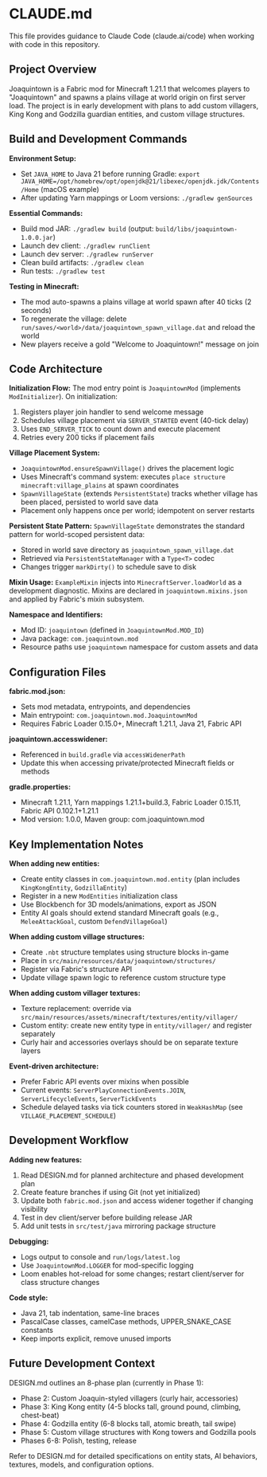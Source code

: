 # CLAUDE.md

This file provides guidance to Claude Code (claude.ai/code) when working with code in this repository.

## Project Overview

Joaquintown is a Fabric mod for Minecraft 1.21.1 that welcomes players to "Joaquintown" and spawns a plains village at world origin on first server load. The project is in early development with plans to add custom villagers, King Kong and Godzilla guardian entities, and custom village structures.

## Build and Development Commands

**Environment Setup:**
- Set `JAVA_HOME` to Java 21 before running Gradle: `export JAVA_HOME=/opt/homebrew/opt/openjdk@21/libexec/openjdk.jdk/Contents/Home` (macOS example)
- After updating Yarn mappings or Loom versions: `./gradlew genSources`

**Essential Commands:**
- Build mod JAR: `./gradlew build` (output: `build/libs/joaquintown-1.0.0.jar`)
- Launch dev client: `./gradlew runClient`
- Launch dev server: `./gradlew runServer`
- Clean build artifacts: `./gradlew clean`
- Run tests: `./gradlew test`

**Testing in Minecraft:**
- The mod auto-spawns a plains village at world spawn after 40 ticks (2 seconds)
- To regenerate the village: delete `run/saves/<world>/data/joaquintown_spawn_village.dat` and reload the world
- New players receive a gold "Welcome to Joaquintown!" message on join

## Code Architecture

**Initialization Flow:**
The mod entry point is `JoaquintownMod` (implements `ModInitializer`). On initialization:
1. Registers player join handler to send welcome message
2. Schedules village placement via `SERVER_STARTED` event (40-tick delay)
3. Uses `END_SERVER_TICK` to count down and execute placement
4. Retries every 200 ticks if placement fails

**Village Placement System:**
- `JoaquintownMod.ensureSpawnVillage()` drives the placement logic
- Uses Minecraft's command system: executes `place structure minecraft:village_plains` at spawn coordinates
- `SpawnVillageState` (extends `PersistentState`) tracks whether village has been placed, persisted to world save data
- Placement only happens once per world; idempotent on server restarts

**Persistent State Pattern:**
`SpawnVillageState` demonstrates the standard pattern for world-scoped persistent data:
- Stored in world save directory as `joaquintown_spawn_village.dat`
- Retrieved via `PersistentStateManager` with a `Type<T>` codec
- Changes trigger `markDirty()` to schedule save to disk

**Mixin Usage:**
`ExampleMixin` injects into `MinecraftServer.loadWorld` as a development diagnostic. Mixins are declared in `joaquintown.mixins.json` and applied by Fabric's mixin subsystem.

**Namespace and Identifiers:**
- Mod ID: `joaquintown` (defined in `JoaquintownMod.MOD_ID`)
- Java package: `com.joaquintown.mod`
- Resource paths use `joaquintown` namespace for custom assets and data

## Configuration Files

**fabric.mod.json:**
- Sets mod metadata, entrypoints, and dependencies
- Main entrypoint: `com.joaquintown.mod.JoaquintownMod`
- Requires Fabric Loader 0.15.0+, Minecraft 1.21.1, Java 21, Fabric API

**joaquintown.accesswidener:**
- Referenced in `build.gradle` via `accessWidenerPath`
- Update this when accessing private/protected Minecraft fields or methods

**gradle.properties:**
- Minecraft 1.21.1, Yarn mappings 1.21.1+build.3, Fabric Loader 0.15.11, Fabric API 0.102.1+1.21.1
- Mod version: 1.0.0, Maven group: com.joaquintown.mod

## Key Implementation Notes

**When adding new entities:**
- Create entity classes in `com.joaquintown.mod.entity` (plan includes `KingKongEntity`, `GodzillaEntity`)
- Register in a new `ModEntities` initialization class
- Use Blockbench for 3D models/animations, export as JSON
- Entity AI goals should extend standard Minecraft goals (e.g., `MeleeAttackGoal`, custom `DefendVillageGoal`)

**When adding custom village structures:**
- Create `.nbt` structure templates using structure blocks in-game
- Place in `src/main/resources/data/joaquintown/structures/`
- Register via Fabric's structure API
- Update village spawn logic to reference custom structure type

**When adding custom villager textures:**
- Texture replacement: override via `src/main/resources/assets/minecraft/textures/entity/villager/`
- Custom entity: create new entity type in `entity/villager/` and register separately
- Curly hair and accessories overlays should be on separate texture layers

**Event-driven architecture:**
- Prefer Fabric API events over mixins when possible
- Current events: `ServerPlayConnectionEvents.JOIN`, `ServerLifecycleEvents`, `ServerTickEvents`
- Schedule delayed tasks via tick counters stored in `WeakHashMap` (see `VILLAGE_PLACEMENT_SCHEDULE`)

## Development Workflow

**Adding new features:**
1. Read DESIGN.md for planned architecture and phased development plan
2. Create feature branches if using Git (not yet initialized)
3. Update both `fabric.mod.json` and access widener together if changing visibility
4. Test in dev client/server before building release JAR
5. Add unit tests in `src/test/java` mirroring package structure

**Debugging:**
- Logs output to console and `run/logs/latest.log`
- Use `JoaquintownMod.LOGGER` for mod-specific logging
- Loom enables hot-reload for some changes; restart client/server for class structure changes

**Code style:**
- Java 21, tab indentation, same-line braces
- PascalCase classes, camelCase methods, UPPER_SNAKE_CASE constants
- Keep imports explicit, remove unused imports

## Future Development Context

DESIGN.md outlines an 8-phase plan (currently in Phase 1):
- Phase 2: Custom Joaquin-styled villagers (curly hair, accessories)
- Phase 3: King Kong entity (4-5 blocks tall, ground pound, climbing, chest-beat)
- Phase 4: Godzilla entity (6-8 blocks tall, atomic breath, tail swipe)
- Phase 5: Custom village structures with Kong towers and Godzilla pools
- Phases 6-8: Polish, testing, release

Refer to DESIGN.md for detailed specifications on entity stats, AI behaviors, textures, models, and configuration options.
